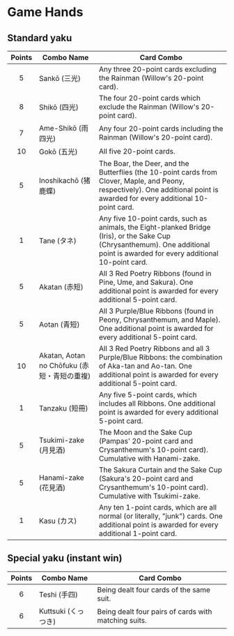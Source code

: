 # Game Hands

## Standard yaku

| Points | Combo Name | Card Combo |
|:------:|------------|------------|
| 5  | Sankō (三光) | Any three 20-point cards excluding the Rainman (Willow's 20-point card).
| 8  | Shikō (四光) | The four 20-point cards which exclude the Rainman (Willow's 20-point card).
| 7  | Ame-Shikō (雨四光) | Any four 20-point cards including the Rainman (Willow's 20-point card).
| 10 | Gokō (五光) |  All five 20-point cards.
| 5  | Inoshikachō (猪鹿蝶) |  The Boar, the Deer, and the Butterflies (the 10-point cards from Clover, Maple, and Peony, respectively). One additional point is awarded for every additional 10-point card.
| 1  | Tane (タネ) |  Any five 10-point cards, such as animals, the Eight-planked Bridge (Iris), or the Sake Cup (Chrysanthemum). One additional point is awarded for every additional 10-point card.
| 5  | Akatan (赤短) | All 3 Red Poetry Ribbons (found in Pine, Ume, and Sakura). One additional point is awarded for every additional 5-point card.
| 5  | Aotan (青短) | All 3 Purple/Blue Ribbons (found in Peony, Chrysanthemum, and Maple). One additional point is awarded for every additional 5-point card.
| 10 | Akatan, Aotan no Chōfuku (赤短・青短の重複) | All 3 Red Poetry Ribbons and all 3 Purple/Blue Ribbons: the combination of Aka-tan and Ao-tan. One additional point is awarded for every additional 5-point card.
| 1  | Tanzaku (短冊)  |  Any five 5-point cards, which includes all Ribbons. One additional point is awarded for every additional 5-point card.
| 5  | Tsukimi-zake (月見酒) | The Moon and the Sake Cup (Pampas' 20-point card and Crysanthemum's 10-point card). Cumulative with Hanami-zake.
| 5  | Hanami-zake (花見酒) |  The Sakura Curtain and the Sake Cup (Sakura's 20-point card and Crysanthemum's 10-point card). Cumulative with Tsukimi-zake.
| 1  | Kasu (カス) |  Any ten 1-point cards, which are all normal (or literally, "junk") cards. One additional point is awarded for every additional 1-point card.

## Special yaku (instant win)

| Points | Combo Name | Card Combo |
|:------:|------------|------------|
| 6 |  Teshi (手四) | Being dealt four cards of the same suit. |
| 6 |  Kuttsuki (くっつき) | Being dealt four pairs of cards with matching suits. |
